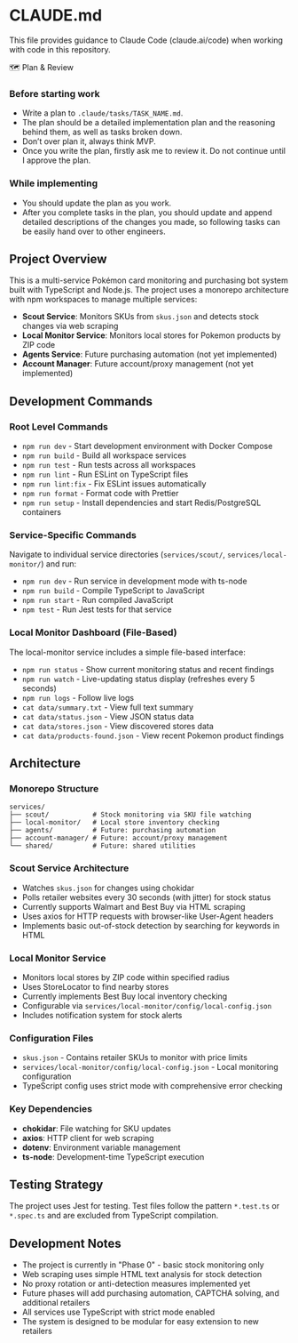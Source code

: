 # CLAUDE.md

This file provides guidance to Claude Code (claude.ai/code) when working with code in this repository.

🗺 Plan & Review

### Before starting work
- Write a plan to `.claude/tasks/TASK_NAME.md`.
- The plan should be a detailed implementation plan and the reasoning behind them, as well as tasks broken down.
- Don’t over plan it, always think MVP.
- Once you write the plan, firstly ask me to review it. Do not continue until I approve the plan.

### While implementing
- You should update the plan as you work.
- After you complete tasks in the plan, you should update and append detailed descriptions of the changes you made, so following tasks can be easily hand over to other engineers.

## Project Overview

This is a multi-service Pokémon card monitoring and purchasing bot system built with TypeScript and Node.js. The project uses a monorepo architecture with npm workspaces to manage multiple services:

- **Scout Service**: Monitors SKUs from `skus.json` and detects stock changes via web scraping
- **Local Monitor Service**: Monitors local stores for Pokemon products by ZIP code 
- **Agents Service**: Future purchasing automation (not yet implemented)
- **Account Manager**: Future account/proxy management (not yet implemented)

## Development Commands

### Root Level Commands
- `npm run dev` - Start development environment with Docker Compose
- `npm run build` - Build all workspace services  
- `npm run test` - Run tests across all workspaces
- `npm run lint` - Run ESLint on TypeScript files
- `npm run lint:fix` - Fix ESLint issues automatically
- `npm run format` - Format code with Prettier
- `npm run setup` - Install dependencies and start Redis/PostgreSQL containers

### Service-Specific Commands
Navigate to individual service directories (`services/scout/`, `services/local-monitor/`) and run:
- `npm run dev` - Run service in development mode with ts-node
- `npm run build` - Compile TypeScript to JavaScript  
- `npm run start` - Run compiled JavaScript
- `npm test` - Run Jest tests for that service

### Local Monitor Dashboard (File-Based)
The local-monitor service includes a simple file-based interface:
- `npm run status` - Show current monitoring status and recent findings
- `npm run watch` - Live-updating status display (refreshes every 5 seconds)
- `npm run logs` - Follow live logs
- `cat data/summary.txt` - View full text summary
- `cat data/status.json` - View JSON status data
- `cat data/stores.json` - View discovered stores data
- `cat data/products-found.json` - View recent Pokemon product findings

## Architecture

### Monorepo Structure
```
services/
├── scout/           # Stock monitoring via SKU file watching
├── local-monitor/   # Local store inventory checking  
├── agents/          # Future: purchasing automation
├── account-manager/ # Future: account/proxy management
└── shared/          # Future: shared utilities
```

### Scout Service Architecture
- Watches `skus.json` for changes using chokidar
- Polls retailer websites every 30 seconds (with jitter) for stock status
- Currently supports Walmart and Best Buy via HTML scraping
- Uses axios for HTTP requests with browser-like User-Agent headers
- Implements basic out-of-stock detection by searching for keywords in HTML

### Local Monitor Service  
- Monitors local stores by ZIP code within specified radius
- Uses StoreLocator to find nearby stores
- Currently implements Best Buy local inventory checking
- Configurable via `services/local-monitor/config/local-config.json`
- Includes notification system for stock alerts

### Configuration Files
- `skus.json` - Contains retailer SKUs to monitor with price limits
- `services/local-monitor/config/local-config.json` - Local monitoring configuration
- TypeScript config uses strict mode with comprehensive error checking

### Key Dependencies
- **chokidar**: File watching for SKU updates
- **axios**: HTTP client for web scraping
- **dotenv**: Environment variable management
- **ts-node**: Development-time TypeScript execution

## Testing Strategy

The project uses Jest for testing. Test files follow the pattern `*.test.ts` or `*.spec.ts` and are excluded from TypeScript compilation.

## Development Notes

- The project is currently in "Phase 0" - basic stock monitoring only
- Web scraping uses simple HTML text analysis for stock detection
- No proxy rotation or anti-detection measures implemented yet
- Future phases will add purchasing automation, CAPTCHA solving, and additional retailers
- All services use TypeScript with strict mode enabled
- The system is designed to be modular for easy extension to new retailers